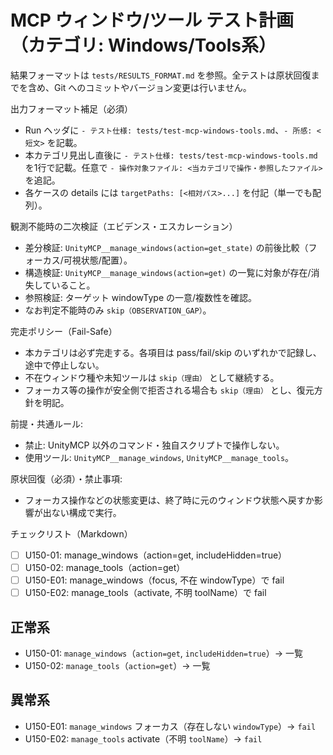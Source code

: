 # MCP ウィンドウ/ツール テスト計画（カテゴリ: Windows/Tools系）

結果フォーマットは `tests/RESULTS_FORMAT.md` を参照。全テストは原状回復までを含め、Git へのコミットやバージョン変更は行いません。

出力フォーマット補足（必須）
- Run ヘッダに `- テスト仕様: tests/test-mcp-windows-tools.md`、`- 所感: <短文>` を記載。
- 本カテゴリ見出し直後に `- テスト仕様: tests/test-mcp-windows-tools.md` を1行で記載。任意で `- 操作対象ファイル: <当カテゴリで操作・参照したファイル>` を追記。
- 各ケースの details には `targetPaths: [<相対パス>...]` を付記（単一でも配列）。

観測不能時の二次検証（エビデンス・エスカレーション）
- 差分検証: `UnityMCP__manage_windows(action=get_state)` の前後比較（フォーカス/可視状態/配置）。
- 構造検証: `UnityMCP__manage_windows(action=get)` の一覧に対象が存在/消失していること。
- 参照検証: ターゲット windowType の一意/複数性を確認。
- なお判定不能時のみ `skip（OBSERVATION_GAP）`。

完走ポリシー（Fail-Safe）
- 本カテゴリは必ず完走する。各項目は pass/fail/skip のいずれかで記録し、途中で停止しない。
- 不在ウィンドウ種や未知ツールは `skip（理由）` として継続する。
- フォーカス等の操作が安全側で拒否される場合も `skip（理由）` とし、復元方針を明記。


前提・共通ルール:
- 禁止: UnityMCP 以外のコマンド・独自スクリプトで操作しない。
- 使用ツール: `UnityMCP__manage_windows`, `UnityMCP__manage_tools`。

原状回復（必須）・禁止事項:
- フォーカス操作などの状態変更は、終了時に元のウィンドウ状態へ戻すか影響が出ない構成で実行。

チェックリスト（Markdown）
- [ ] U150-01: manage_windows（action=get, includeHidden=true）
- [ ] U150-02: manage_tools（action=get）
- [ ] U150-E01: manage_windows（focus, 不在 windowType）で fail
- [ ] U150-E02: manage_tools（activate, 不明 toolName）で fail

## 正常系

- U150-01: `manage_windows`（`action=get`, `includeHidden=true`）→ 一覧
- U150-02: `manage_tools`（`action=get`）→ 一覧

## 異常系

- U150-E01: `manage_windows` フォーカス（存在しない `windowType`）→ `fail`
- U150-E02: `manage_tools` activate（不明 `toolName`）→ `fail`
